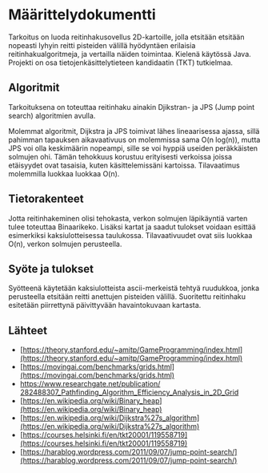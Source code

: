 # Määrittelydokumentti

Tarkoitus on luoda reitinhakusovellus 2D-kartoille, jolla etsitään etsitään nopeasti lyhyin reitti pisteiden välillä hyödyntäen erilaisia reitinhakualgoritmeja, ja vertailla näiden toimintaa. Kielenä käytössä Java. Projekti on osa tietojenkäsittelytieteen kandidaatin (TKT) tutkielmaa.

## Algoritmit
Tarkoituksena on toteuttaa reitinhaku ainakin Djikstran- ja JPS (Jump point search) algoritmien avulla.

Molemmat algoritmit, Dijkstra ja JPS toimivat lähes lineaarisessa ajassa, sillä pahimman tapauksen aikavaativuus on molemmissa sama O(n log(n)), mutta JPS voi olla keskimäärin nopeampi, sille se voi hyppiä useiden peräkkäisten solmujen ohi. Tämän tehokkuus korustuu erityisesti verkoissa joissa etäisyydet ovat tasaisia, kuten käsittelemissäni kartoissa. Tilavaatimus molemmilla luokkaa luokkaa O(n). 

## Tietorakenteet
Jotta reitinhakeminen olisi tehokasta, verkon solmujen läpikäyntiä varten tulee toteuttaa Binaarikeko. Lisäksi kartat ja saadut tulokset voidaan esittää esimerkiksi kaksiulotteisessa taulukossa.
Tilavaativuudet ovat siis luokkaa O(n), verkon solmujen perusteella. 

## Syöte ja tulokset
Syötteenä käytetään kaksiulotteista ascii-merkeistä tehtyä ruudukkoa, jonka perusteella etsitään reitti anettujen pisteiden välillä. Suoritettu reitinhaku esitetään piirrettynä päivittyvään havaintokuvaan kartasta.


## Lähteet
* [https://theory.stanford.edu/~amitp/GameProgramming/index.html](https://theory.stanford.edu/~amitp/GameProgramming/index.html)
* [https://movingai.com/benchmarks/grids.html](https://movingai.com/benchmarks/grids.html)
* [https://www.researchgate.net/publication/ 282488307_Pathfinding_Algorithm_Efficiency_Analysis_in_2D_Grid](https://www.researchgate.net/publication/282488307_Pathfinding_Algorithm_Efficiency_Analysis_in_2D_Grid)
* [https://en.wikipedia.org/wiki/Binary_heap](https://en.wikipedia.org/wiki/Binary_heap)
* [https://en.wikipedia.org/wiki/Dijkstra%27s_algorithm](https://en.wikipedia.org/wiki/Dijkstra%27s_algorithm)
* [https://courses.helsinki.fi/en/tkt20001/119558719](https://courses.helsinki.fi/en/tkt20001/119558719)
* [https://harablog.wordpress.com/2011/09/07/jump-point-search/](https://harablog.wordpress.com/2011/09/07/jump-point-search/)